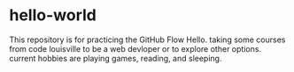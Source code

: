 # hello-world
This repository is for practicing the GitHub Flow
Hello. taking some courses from code louisville to be a web devloper or to explore other options. current hobbies are playing games, reading, and sleeping.
